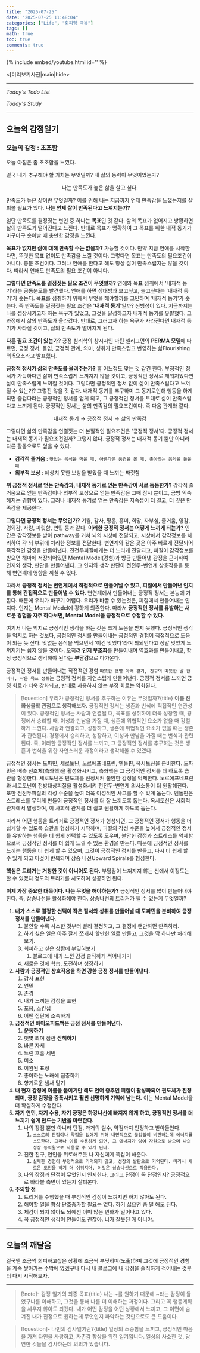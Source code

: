 ```yaml
---
title: "2025-07-25"
date: "2025-07-25 11:48:04"
categories: ["Life", "회피형 극복"]
tags: []
math: true
toc: true
comments: true
---
```


{% include embed/youtube.html id='' %}

<\[미리보기사진|main|hide>

---


_Today's Todo List_


_Today's Study_

---
## 오늘의 감정일기

### 오늘의 감정 : 초조함
오늘 아침은 좀 초조함을 느꼈다. 

결국 내가 추구해야 할 가치는 무엇일까? 내 삶의 동력이 무엇이었는가?


$$
\text{나는 만족도가 높은 삶을 살고 싶다.}
$$


만족도가 높은 삶이란 무엇일까? 이를 위해 나는 지금까지 언제 만족감을 느꼈는지를 살펴볼 필요가 있다. **나는 언제 삶이 만족된다고 느껴지는가?** 

일단 만족도를 결정짓는 변인 중 하나는 **목표**인 것 같다. 삶의 목표가 없어지고 방황하면 삶의 만족도가 떨어진다고 느낀다. 반대로 목표가 명확하여 그 목표를 위한 내적 동기가 마구마구 솟아날 때 충만한 감정을 느낀다.

**목표가 없지만 삶에 대해 만족할 수는 없을까?** 가능할 것이다. 만약 지금 연애를 시작한다면, 뚜렷한 목표 없이도 만족감을 느낄 것이다. 그렇다면 목표는 만족도의 필요조건이 아니다. 충분 조건이다. 그러나 연애를 한다고 해도 항상 삶이 만족스럽지는 않을 것이다. 따라서 연애도 만족도의 필요 조건이 아니다.

**그렇다면 만족도를 결정짓는 필요 조건이 무엇일까?** 연애와 목표 성취에서 '내재적 동기'라는 공통분모를 발견했다. 연애를 하면 상대방과 보고싶고, 놀고싶다는 '내재적 동기'가 솟는다. 목표를 성취하기 위해서 무엇을 해야할까를 고민하며 '내재적 동기'가 솟는다. 즉 만족도를 결정짓는 필요 조건은 '**내재적 동기**'일까? 신빙성이 있다. 지금까지는 나를 성장시키고자 하는 욕구가 있었고, 그것을 달성하고자 내재적 동기를 유발했다. 그 과정에서 삶의 만족도가 올라갔다. 반대로, 그러고자 하는 욕구가 사라진다면 내재적 동기가 사라질 것이고, 삶의 만족도가 떨어지게 된다.

**다른 필요 조건이 있는가?** 긍정 심리학의 창시자인 마틴 셀리그먼의 **PERMA 모델**에 따르면, 긍정 정서, 몰입, 긍정적 관계, 의미, 성취가 만족스럽고 번영하는 삶Flourishing의 5요소라고 발표했다. 

**긍정적 정서가 삶의 만족도를 올려주는가?** 흠 어느정도 맞는 것 같긴 한다. 부정적인 정서가 가득하다면 삶이 만족스럽게 느껴지지 않을 것이고, 긍정적인 정서로 채워져있다면 삶이 만족스럽게 느껴질 것이다. 그렇다면 긍정적인 정서 없이 삶이 만족스럽다고 느껴질 수 있는가? 그렇진 않을 것 같다. 내재적 동기를 추구하며 그 동기로인해 행동을 하게되면 즐겁다라는 긍정적인 정서를 얻게 되고, 그 긍정적인 정서를 토대로 삶이 만족스럽다고 느끼게 된다. 긍정적인 정서는 삶의 만족감의 필요조건이다. 즉 다음 관계와 같다.

$$
\text{내재적 동기} \to \text{긍정적 정서} \to \text{삶의 만족감}
$$

그렇다면 삶의 만족감을 연결짓는 더 본질적인 필요조건은 '긍정적 정서'다. 긍정적 정서는 내재적 동기가 필요조건일까? 그렇지 않다. 긍정적 정서는 내재적 동기 뿐만 아니라 다른 활동으로도 얻을 수 있다. 
- **감각적 즐거움** : `맛있는 음식을 먹을 때, 아름다운 풍경을 볼 때, 좋아하는 음악을 들을 때`
- **외부적 보상** : 예상치 못한 보상을 받았을 때 느끼는 짜릿함

**위 긍정적 정서로 얻는 만족감과, 내재적 동기로 얻는 만족감이 서로 동등한가?** 감각적 즐거움으로 얻는 만족감이나 외부적 보상으로 얻는 만족감은 그때 잠시 뿐이고, 금방 익숙해지는 경향이 있다. 그러나 내재적 동기로 얻는 만족감은 지속성이 더 길고, 더 깊은 만족감을 제공한다.

**그렇다면 긍정적 정서는 무엇인가?** 기쁨, 감사, 평온, 흥미, 희망, 자부심, 즐거움, 영감, 경외감, 사랑, 짜릿함, 연민 등과 같다.  **이러한 긍정적 정서는 어떻게 느끼게 되는가?** 인간은 감각정보를 받아 pathway를 거쳐 뇌의 시상에 전달되고, 시상에서 감각정보를 처리하여 각 뇌 부위에 처리한 정보를 전달한다. 변연계와 같은 곳은 아주 빠르게 전달되어 즉각적인 감정을 만들어낸다. 전전두피질에게는 더 느리게 전달되고, 피질이 감각정보를 받으면 해마에 저장되어있던 Mental Model(경험)과 방금 만들어낸 감정을 근거하여 인지와 생각, 판단을 만들어낸다. 그 인지와 생각 판단이 전전두-변연계 상호작용을 통해 변연계에 영향을 끼칠 수 있다. 

따라서 **긍정적 정서는 변연계에서 직접적으로 만들어낼 수 있고, 피질에서 만들어낸 인지를 통해 간접적으로 만들어낼 수 있다.** 변연계에서 만들어내는 긍정적 정서는 본능에 가깝다. 때문에 우리가 바꾸기 어렵다. 우리가 바꿀 수 있는것은, 피질에서 만들어내는 인지다. 인지는 Mental Model에 강하게 의존한다. 따라서 **긍정적인 정서를 유발하는 새로운 경험을 자주 하다보면, Mental Model을 긍정적으로 수정할 수 있다.** 

여기서 나는 억지로 긍정적인 생각을 하는 것은 크게 도움을 받지 못했다. 긍정적인 생각을 억지로 하는 것보다, 긍정적인 정서를 만들어내는 긍정적인 경험이 직접적으로 도움이 되는 듯 싶다. 맛없는 음식을 먹으면서 '이건 맛있다'라며 되뇌인다고 정말 맛있게 느껴지기는 쉽지 않을 것이다. 오히려 **인지 부조화**를 만들어내며 역효과를 만들어내고, 항상 긍정적으로 생각해야 된다는 **부담감**으로 다가온다.

긍정적인 정서를 만들어내는 직접적인 경험 `따뜻한 햇볕 아래 걷기, 친구의 따뜻한 말 한마디, 작은 목표 성취`는 긍정적 정서를 자연스럽게 만들어낸다. 긍정적 정서를 느끼면 긍정 회로가 더욱 강화되고, 반대로 사용하지 않는 부정 회로는 약화된다. 

> [!question] 우리가 긍정적인 정서를 추구하는 이유는 무엇일까?{title}
> **이를 진화생물학 관점으로 생각해보자.** 긍정적인 정서는 생존과 번식에 직접적인 연관성이 있다. 긍정적인 정서는 사람과 연결될 때, 목표를 성취하여 더욱 성장할 때, 경쟁에서 승리할 때, 이성과 만남을 가질 때, 생존에 위협적인 요소가 없을 때 강렬하게 느낀다. 사람과 연결되고, 성장하고, 생존에 위협적인 요소가 없을 때는 생존과 관련된다. 경쟁에서 승리하고, 성장하고, 이성과 만남을 가질 때는 번식과 관련된다. 즉, 이러한 긍정적인 정서를 느끼고, 그 긍정적인 정서를 추구하는 것은 생존과 번식을 위한 자연스러운 과정이라고 생각해볼 수 있겠다.
> 

긍정적인 정서는 도파민, 세로토닌, 노르에프네프린, 엔돌핀, 옥시토신을 분비한다. 도파민은 배측 선조체(측좌핵)을 활성화시키고, 측좌핵은 그 긍정적인 정서를 더 하도록 습관을 형성한다. 세로토닌은 편도체를 진정시켜 불안한 감정을 억제한다. 노르에프네프린과 세로토닌이 전방대상피질을 활성화시켜 전전두-변연계 의사소통이 더 원활해진다. 또한 전전두피질의 각성 수준을 높여 더욱 이성적인 사고를 할 수 있게 돕는다. 엔돌핀은 스트레스를 무디게 만들어 긍정적인 정서를 더 잘 느끼도록 돕는다. 옥시토신은 사회적 관계에서 발생하며, 이 사회적 관계를 더 쉽고 원활하게 하도록 돕는다.

따라서 어떤 행동을 트리거로 긍정적인 정서가 형성되면, 그 긍정적인 정서가 행동을 더 쉽게할 수 있도록 습관을 형성하기 시작하며, 피질의 각성 수준을 높여서 긍정적인 정서를 유발하는 행동을 더 쉽게 선택할 수 있도록 도우며, 불안한 감정과 스트레스를 억제함으로써 긍정적인 정서를 더 쉽게 느낄 수 있는 환경을 만든다. 때문에 긍정적인 정서를 느끼는 행동을 더 쉽게 할 수 있으며, 그것이 긍정적인 정서를 만들고, 다시 더 쉽게 할 수 있게 되고 이것이 반복되며 상승 나선Upward Spirals를 형성한다.

**핵심은 트리거는 거창한 것이 아니어도 된다.** 부담감이 느껴지지 않는 선에서 이정도는 할 수 있겠다 정도의 트리거를 시도하여 성공하면 된다. 

**이제 가장 중요한 대목이다. 나는 무엇을 해야하는가?** 긍정적인 정서를 많이 만들어내야 한다. 즉, 상승나선을 활성화해야 한다. 상승나선의 트리거가 될 수 있는게 무엇일까?

1. **내가 스스로 결정한 선택이 작은 질서와 성취를 만들어낼 때 도파민을 분비하여 긍정 정서를 만들어낸다.**
	1. 불안할 수록 사소한 것부터 빨리 결정하고, 그 결정에 왠만하면 만족하라.
	2. 하기 싫은 일은 아주 잘게 쪼개서 할만한 일로 만들고, 그것을 딱 하나만 처리해보기.
	3. 회피하고 싶은 상황에 부딪혀보기
		1. 블로그에 내가 느낀 감정 솔직하게 적어내기기
	4. 새로운 것에 학습, 도전하며 성장하기
2. **사람과 긍정적인 상호작용을 하면 강한 긍정 정서를 만들어낸다.**
	1. 감사 표현
	2. 연민
	3. 존경
	4. 내가 느끼는 감정을 표현
	5. 포옹, 스킨십
	6. 어떤 집단에 소속하기
3. **긍정적인 바이오피드백은 긍정 정서를 만들어낸다.**
	1. **운동하기**
	2. 햇볓 쬐며 잠깐 **산책하기**
	3. 바른 자세
	4. 느린 호흡 세번
	5. 미소
	6. 이완된 표정
	7. 좋아하는 노래에 집중하기
	8. 향기로운 냄새 맡기
4. **내 현재 감정에 이름을 붙이기만 해도 언어 중추인 피질이 활성화되어 편도체가 진정되며, 긍정 감정을 증폭시키고 훨씬 선명하게 기억에 남는다.** 이는 Mental Model을 더 확실하게 수정한다.
5. **자기 연민, 자기 수용, 자기 긍정은 하강나선에 빠지지 않게 하고, 긍정적인 정서를 더 느끼기 쉽게 만드는 기반을 마련한다.**
	1. 나의 장점 뿐만 아니라 단점, 과거의 실수, 약점까지 인정하고 받아들인다.
		1. `스스로의 단점이나 약점을 없애기 위해 내면적으로 끊임없이 비판하는데 에너지를 소모한다. 그러나 이를 수용하게 되면, 그 에너지가 잉여 자원으로 남으며 나의 성장 동력원으로 사용할 수 있게 된다.`
	2. 친한 친구, 연인을 위로해주듯 나 자신에게 똑같이 해준다.
		1. `실패한 경험이 부정적으로 기억되지 않고, 성장의 발판으로 기억된다. 따라서 새로운 도전을 하기 더 쉬워지며, 이것은 상승나선으로 작용한다.`
	3. 나의 장점과 단점이 무엇인지 인지한다. 그리고 단점이 꼭 단점인지? 긍정적으로 바라볼 측면이 있는지 살펴본다.
6. **주의할 점**
	1. 트리거를 수행했을 때 부정적인 감정이 느껴지면 하지 않아도 된다.
	2. 해야할 일을 항상 단조증가할 필요는 없다. 하기 싫으면 좀 덜 해도 된다.
	3. 체감이 되지 않아도 뇌에선 이미 많은 변화가 일어나고 있다.
	4. 꼭 긍정적인 생각이 안들어도 괜찮아. 너가 잘못된 게 아니야.

---
## 오늘의 깨달음

결국엔 조금씩 회피하고싶은 상황에 조금씩 부딪히며(노출)하며 그것에 긍정적인 경험을 계속 쌓아가는 수밖에 없겠구나 다시 내 블로그에 내 감정을 솔직하게 적어내는 것부터 다시 시작해보자.

---

> [!note]- 감정 일기의 최종 목표{title}
> 나는 ~를 원하기 때문에 ~라는 감정이 들었구나를 이해하고, 그것을 통해 나를 더 이해하는 과정이다.
> 그리고 꼭 행동계획을 세우지 않아도 되겠다. 내가 어떤 감정을 어떤 상황에서 느끼고, 그 이면에 숨겨진 내가 진정으로 원하는게 무엇인지 파악하는 것만으로도 큰 도움이다. 

> [!question]- 나만의 감사일기란?{title}
> 일상의 소중함을 느끼고, 긍정적인 마음을 가져 타인을 사랑하고, 자존감 향상을 위한 일기입니다. 일상의 사소한 것, 당연한 것들을 감사하는데 의의가 있습니다.